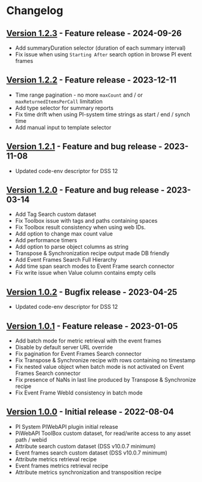 # Changelog

## [Version 1.2.3](https://github.com/dataiku/dss-plugin-pi-server/releases/tag/v1.2.3) - Feature release - 2024-09-26

- Add summaryDuration selector (duration of each summary interval)
- Fix issue when using `Starting After` search option in browse PI event frames

## [Version 1.2.2](https://github.com/dataiku/dss-plugin-pi-server/releases/tag/v1.2.2) - Feature release - 2023-12-11

- Time range pagination - no more `maxCount` and / or `maxReturnedItemsPerCall` limitation
- Add type selector for summary reports
- Fix time drift when using PI-system time strings as start / end / synch time
- Add manual input to template selector

## [Version 1.2.1](https://github.com/dataiku/dss-plugin-pi-server/releases/tag/v1.2.1) - Feature and bug release - 2023-11-08

- Updated code-env descriptor for DSS 12

## [Version 1.2.0](https://github.com/dataiku/dss-plugin-pi-server/releases/tag/v1.2.0) - Feature and bug release - 2023-03-14

- Add Tag Search custom dataset
- Fix Toolbox issue with tags and paths containing spaces
- Fix Toolbox result consistency when using web IDs.
- Add option to change max count value
- Add performance timers
- Add option to parse object columns as string
- Transpose & Synchronization recipe output made DB friendly
- Add Event Frames Search Full Hierarchy
- Add time span search modes to Event Frame search connector
- Fix write issue when Value column contains empty cells

## [Version 1.0.2](https://github.com/dataiku/dss-plugin-pi-server/releases/tag/v1.0.2) - Bugfix release - 2023-04-25

- Updated code-env descriptor for DSS 12

## [Version 1.0.1](https://github.com/dataiku/dss-plugin-pi-server/releases/tag/v1.0.1) - Feature release - 2023-01-05

- Add batch mode for metric retrieval with the event frames
- Disable by default server URL override
- Fix pagination for Event Frames Search connector
- Fix Transpose & Synchronize recipe with rows containing no timestamp
- Fix nested value object when batch mode is not activated on Event Frames Search connector
- Fix presence of NaNs in last line produced by Transpose & Synchronize recipe
- Fix Event Frame WebId consistency in batch mode

## [Version 1.0.0](https://github.com/dataiku/dss-plugin-pi-server/releases/tag/v1.0.0) - Initial release - 2022-08-04

- PI System PIWebAPI plugin initial release
- PiWebAPI ToolBox custom dataset, for read/write access to any asset path / webid
- Attribute search custom dataset (DSS v10.0.7 minimum)
- Event frames search custom dataset (DSS v10.0.7 minimum)
- Attribute metrics retrieval recipe
- Event frames metrics retrieval recipe
- Attribute metrics synchronization and transposition recipe

